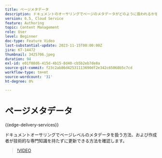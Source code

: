 ```yaml
---
title: ページメタデータ
description: ドキュメントのオーサリングでページのメタデータがどのように扱われるかを調べます。
version: 6.5, Cloud Service
feature: Authoring
topic: Content Management
role: User
level: Beginner
doc-type: Feature Video
last-substantial-update: 2023-11-15T00:00:00Z
jira: KT-14472
thumbnail: 3425706.jpeg
duration: 94
exl-id: e01f08d6-415d-4b15-8d40-cb5b2eb7de8a
source-git-commit: f23c2ab86d42531113690df2e342c65060b5c7cd
workflow-type: tm+mt
source-wordcount: '31'
ht-degree: 0%

---
```


# ページメタデータ

{{edge-delivery-services}}

ドキュメントオーサリングでページレベルのメタデータを扱う方法、および作成者が技術的な専門知識を持たずに更新できる方法を確認します。

>[!VIDEO](https://video.tv.adobe.com/v/3425706/?learn=on)
